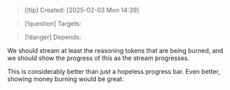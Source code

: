 
>[!tip] Created: [2025-02-03 Mon 14:39]

>[!question] Targets: 

>[!danger] Depends: 

We should stream at least the reasoning tokens that are being burned, and we should show the progress of this as the stream progresses.

This is considerably better than just a hopeless progress bar.  Even better, showing money burning would be great.